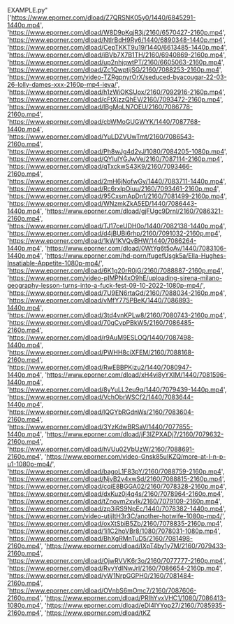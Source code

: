  EXAMPLE.py" 
['https://www.eporner.com/dload/Z7QRSNK05y0/1440/6845291-1440p.mp4', 'https://www.eporner.com/dload/W8D9pKqjR3j/2160/6570427-2160p.mp4', 'https://www.eporner.com/dload/NtIrBdH9Ry6/1440/6890348-1440p.mp4', 'https://www.eporner.com/dload/CepTKKT9u19/1440/6613485-1440p.mp4', 'https://www.eporner.com/dload/iBVb7X7B1TH/2160/6940869-2160p.mp4', 'https://www.eporner.com/dload/up2nhjqwtPT/2160/6605063-2160p.mp4', 'https://www.eporner.com/dload/Zc1QwptijSG/2160/7088253-2160p.mp4', 'https://www.eporner.com/video-TZRgpnyrOrX/seduced-byacougar-22-03-26-lolly-dames-xxx-2160p-mp4-ieva/', 'https://www.eporner.com/dload/h1zWiOKSUox/2160/7092916-2160p.mp4', 'https://www.eporner.com/dload/cFtXjzzQhEV/2160/7093472-2160p.mp4', 'https://www.eporner.com/dload/lBgMqLN7OEU/2160/7086778-2160p.mp4', 'https://www.eporner.com/dload/cbWMoGUGWYK/1440/7087768-1440p.mp4', 'https://www.eporner.com/dload/YuLDZVUwTmt/2160/7086543-2160p.mp4', 'https://www.eporner.com/dload/Ph8wJg4d2vJ/1080/7084205-1080p.mp4', 'https://www.eporner.com/dload/QYIuIYGJwVe/2160/7087114-2160p.mp4', 'https://www.eporner.com/dload/qTxckwS43K9/2160/7093466-2160p.mp4', 'https://www.eporner.com/dload/2mH6jNofwGy/1440/7083711-1440p.mp4', 'https://www.eporner.com/dload/Rc6rxlpOiuu/2160/7093461-2160p.mp4', 'https://www.eporner.com/dload/95CxsmApDn1/2160/7081499-2160p.mp4', 'https://www.eporner.com/dload/WNzmkZkA5ED/1440/7086443-1440p.mp4', 'https://www.eporner.com/dload/gjFUgc9Drnl/2160/7086321-2160p.mp4', 'https://www.eporner.com/dload/TJ17ceUDH0o/1440/7082138-1440p.mp4', 'https://www.eporner.com/dload/d4jBUBi6rhp/2160/7091032-2160p.mp4', 'https://www.eporner.com/dload/1kW1KVQvBHW/1440/7086264-1440p.mp4', 'https://www.eporner.com/dload/0WtYg6t5oAv/1440/7083106-1440p.mp4', 'https://www.eporner.com/hd-porn/fugefUsgk5a/Ella-Hughes-Insatiable-Appetite-1080p-mp4/', 'https://www.eporner.com/dload/6K1g20rR0jG/2160/7088887-2160p.mp4', 'https://www.eporner.com/video-pIMPN4xO9hE/uploading-sirena-milano-geography-lesson-turns-into-a-fuck-fest-09-10-2022-1080p-mp4/', 'https://www.eporner.com/dload/7U9EN6rtaGd/2160/7088034-2160p.mp4', 'https://www.eporner.com/dload/vMfY775PBeK/1440/7086893-1440p.mp4', 'https://www.eporner.com/dload/3td4vnKPLw8/2160/7080743-2160p.mp4', 'https://www.eporner.com/dload/70qCvpPBkW5/2160/7086485-2160p.mp4', 'https://www.eporner.com/dload/r9AuM9ESLOQ/1440/7087498-1440p.mp4', 'https://www.eporner.com/dload/PWHH8ciXFEM/2160/7088168-2160p.mp4', 'https://www.eporner.com/dload/RwEBBPKizu2/1440/7080947-1440p.mp4', 'https://www.eporner.com/dload/xH4vi8yYXIM/1440/7081596-1440p.mp4', 'https://www.eporner.com/dload/8yYuLL2eu9q/1440/7079439-1440p.mp4', 'https://www.eporner.com/dload/VchObrWSCf2/1440/7083644-1440p.mp4', 'https://www.eporner.com/dload/lQGYbRGdnWs/2160/7083604-2160p.mp4', 'https://www.eporner.com/dload/3YzKdwBRSaV/1440/7077855-1440p.mp4', 'https://www.eporner.com/dload/jF3lZPXADj7/2160/7079632-2160p.mp4', 'https://www.eporner.com/dload/hVUu02VbUzW/2160/7088691-2160p.mp4', 'https://www.eporner.com/video-Gnsk85uIKZQ/more-at-l-n-p-u1-1080p-mp4/', 'https://www.eporner.com/dload/bagoL1F83pY/2160/7088759-2160p.mp4', 'https://www.eporner.com/dload/NjvB2y4xwSd/2160/7088815-2160p.mp4', 'https://www.eporner.com/dload/cqiE8BGGA02/2160/7078328-2160p.mp4', 'https://www.eporner.com/dload/dxKuz0j4q4s/2160/7078964-2160p.mp4', 'https://www.eporner.com/dload/tZnovm2xvIk/2160/7079109-2160p.mp4', 'https://www.eporner.com/dload/zp3iRS9NpEc/1440/7078382-1440p.mp4', 'https://www.eporner.com/video-utijItH3r3C/another-hotwife-1080p-mp4/', 'https://www.eporner.com/dload/oxXtSbiB5Zb/2160/7078835-2160p.mp4', 'https://www.eporner.com/dload/1i1C2hoVBr8/1080/7078031-1080p.mp4', 'https://www.eporner.com/dload/BhXgRMnTuD5/2160/7081498-2160p.mp4', 'https://www.eporner.com/dload/IXpT4by1y7M/2160/7079433-2160p.mp4', 'https://www.eporner.com/dload/OjwRVVK6r3o/2160/7077777-2160p.mp4', 'https://www.eporner.com/dload/RvyYdINwJrl/2160/7086654-2160p.mp4', 'https://www.eporner.com/dload/yW1NrpGGPH0/2160/7081484-2160p.mp4', 'https://www.eporner.com/dload/OVnbS6mOmc7/2160/7087606-2160p.mp4', 'https://www.eporner.com/dload/PRIhYvxVHC1/1080/7086413-1080p.mp4', 'https://www.eporner.com/dload/eDl4IYYop27/2160/7085935-2160p.mp4', 'https://www.eporner.com/dload/tKZ
